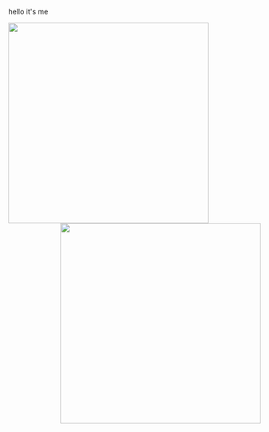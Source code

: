 hello it's me

<!--
**yanagi-ori/yanagi-ori** is a ✨ _special_ ✨ repository because its `README.md` (this file) appears on your GitHub profile.

Here are some ideas to get you started:

- 🔭 I’m currently working on ...
- 🌱 I’m currently learning ...
- 👯 I’m looking to collaborate on ...
- 🤔 I’m looking for help with ...
- 💬 Ask me about ...
- 📫 How to reach me: ...
- 😄 Pronouns: ...
- ⚡ Fun fact: ...
-->


<center>
      <img width="400px" align="left" src="https://github-readme-stats.vercel.app/api/top-langs/?username=yanagi-ori&hide=html&layout=compact" />
      <img width="400px" align="right" src="https://github-readme-stats.vercel.app/api?username=yanagi-ori&show_icons=true&hide_border=true&count_private=true&layout=compact" /> 
</center>
